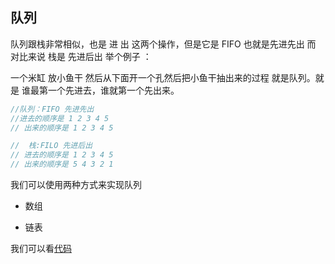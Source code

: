 ## 队列

队列跟栈非常相似，也是 进 出 这两个操作，但是它是 FIFO 也就是先进先出 而 对比来说 栈是 先进后出 举个例子 ：

一个米缸 放小鱼干 然后从下面开一个孔然后把小鱼干抽出来的过程 就是队列。就是 谁最第一个先进去，谁就第一个先出来。

```go
//队列：FIFO 先进先出
//进去的顺序是 1 2 3 4 5
// 出来的顺序是 1 2 3 4 5

//  栈:FILO 先进后出
// 进去的顺序是 1 2 3 4 5
// 出来的顺序是 5 4 3 2 1
```

我们可以使用两种方式来实现队列 

- 数组

- 链表

我们可以看[代码](./1.go)
